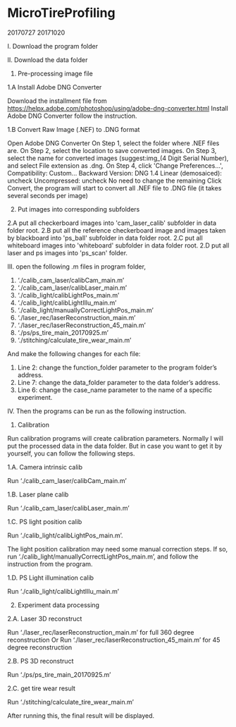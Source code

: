 # MicroTireProfiling
20170727
20171020

I. Download the program folder

II. Download the data folder

1. Pre-processing image file

1.A Install Adobe DNG Converter

Download the installment file from https://helpx.adobe.com/photoshop/using/adobe-dng-converter.html
Install Adobe DNG Converter follow the instruction.

1.B Convert Raw Image (.NEF) to .DNG format

Open Adobe DNG Converter
On Step 1, select the folder where .NEF files are.
On Step 2, select the location to save converted images.
On Step 3, select the name for converted images (suggest:img_(4 Digit Serial Number), and select File extension as .dng.
On Step 4, click 'Change Preferences...', 
  Compatibility: Custom...
    Backward Version: DNG 1.4
    Linear (demosaiced): uncheck
    Uncompressed: uncheck
  No need to change the remaining
Click Convert, the program will start to convert all .NEF file to .DNG file (it takes several seconds per image)

2. Put images into corresponding subfolders

2.A put all checkerboard images into 'cam_laser_calib' subfolder in data folder root.
2.B put all the reference checkerboard image and images taken by blackboard into 'ps_ball' subfolder in data folder root.
2.C put all whiteboard images into 'whiteboard' subfolder in data folder root.
2.D put all laser and ps images into 'ps_scan' folder.

III. open the following .m files in program folder, 

1.	‘./calib_cam_laser/calibCam_main.m’
2.	‘./calib_cam_laser/calibLaser_main.m’
3.	‘./calib_light/calibLightPos_main.m’
4.	‘./calib_light/calibLightIllu_main.m’
5.	‘./calib_light/manuallyCorrectLightPos_main.m’
6.	‘./laser_rec/laserReconstruction_main.m’
7.	‘./laser_rec/laserReconstruction_45_main.m’
8.	‘./ps/ps_tire_main_20170925.m’
9.	‘./stitching/calculate_tire_wear_main.m’

And make the following changes for each file:

1.	Line 2: change the function_folder parameter to the program folder’s address.
2.	Line 7: change the data_folder parameter to the data folder’s address.
3.	Line 6: change the case_name parameter to the name of a specific experiment.

IV. Then the programs can be run as the following instruction.

1. Calibration

Run calibration programs will create calibration parameters. Normally I will put the processed data in the data folder. But in case you want to get it by yourself, you can follow the following steps.

1.A. Camera intrinsic calib

Run ‘./calib_cam_laser/calibCam_main.m’

1.B. Laser plane calib

Run ‘./calib_cam_laser/calibLaser_main.m’

1.C. PS light position calib

Run ‘./calib_light/calibLightPos_main.m’.

The light position calibration may need some manual correction steps. If so, run ‘./calib_light/manuallyCorrectLightPos_main.m’, and follow the instruction from the program.

1.D. PS Light illumination calib

Run ‘./calib_light/calibLightIllu_main.m’

2. Experiment data processing

2.A. Laser 3D reconstruct

Run ‘./laser_rec/laserReconstruction_main.m’ for full 360 degree reconstruction
Or Run ‘./laser_rec/laserReconstruction_45_main.m’ for 45 degree reconstruction

2.B. PS 3D reconstruct

Run  ‘./ps/ps_tire_main_20170925.m’

2.C. get tire wear result

Run ‘./stitching/calculate_tire_wear_main.m’

After running this, the final result will be displayed.


